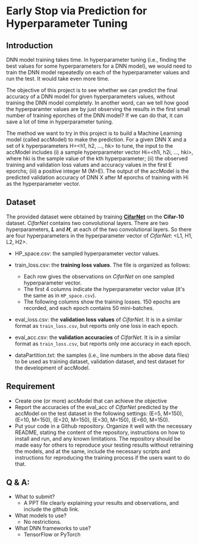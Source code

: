 # Early Stop via Prediction for Hyperparameter Tuning

## Introduction

DNN model training takes time. In hyperparameter tuning (i.e., finding the best values for some hyperparameters for a DNN model), we would need to train the DNN model repeatedly on each of the hyperparameter values and run the test. It would take even more time.

The objective of this project is to see whether we can predict the final accuracy of a DNN model for given hyperparameters values, without training the DNN model completely. In another word, can we tell how good the hyperparamter values are by just observing the results in the first small number of training eporches of the DNN model? If we can do that, it can save a lot of time in hyperparameter tuning. 
 
The method we want to try in this project is to build a Machine Learning model (called accModel) to make the prediction. For a given DNN X and a set of k hyperparameters H=<h1, h2, ..., hk> to tune, the input to the accModel includes (i) a sample hyperparameter vector Hi=<h1i, h2i, ..., hki>, where hki is the sample value of the kth hyperparameter; (ii) the observed training and validation loss values and accuracy values in the first E eporchs; (iii) a positive integer M (M>E). The output of the accModel is the predicted validation accuracy of DNN X after M eporchs of training with Hi as the hyperparameter vector. 

## Dataset

The provided dataset were obtained by training **<u>CifarNet</u>** on the **Cifar-10** dataset. *CifarNet* contains two convolutional layers. There are two hyperparameters, ***L*** and ***H***, at each of the two convolutional layers. So there are four hyperparameters in the hyperparameter vector of *CifarNet*: <L1, H1, L2, H2>. 

* HP_space.csv: the sampled hyperparameter vector values. 

* train_loss.csv: the **training loss values**. The file is organized as follows:

  - Each row gives the observations on *CifarNet* on one sampled hyperparameter vector.  
  - The first 4 columns indicate the hyperparameter vector value (it's the same as in `HP_space.csv`). 
  - The following columns show the training losses. 150 epochs are recorded, and each epoch contains 50 mini-batches.

* eval_loss.csv: the **validation loss values** of *CifarNet*. It is in a similar format as `train_loss.csv`, but reports only one loss in each epoch.

* eval_acc.csv: the **validation accuracies** of *CifarNet*. It is in a similar format as `train_loss.csv`, but reports only one accuracy in each epoch.

* dataPartition.txt: the samples (i.e., line numbers in the above data files) to be used as training dataset, validation dataset, and test dataset for the development of accModel.

## Requirement

* Create one (or more) accModel that can achieve the objective
* Report the accuracies of the eval_acc of *CifarNet* predicted by the accModel on the test dataset in the following settings: (E=5, M=150), (E=10, M=150), (E=20, M=150), (E=30, M=150), (E=60, M=150). 
* Put your code in a Github repository. Organize it well with the necessary README, stating the content of the repository, instructions on how to install and run, and any known limitations. The repository should be made easy for others to reproduce your testing results without retraining the models, and at the same, include the necessary scripts and instructions for reproducing the training process if the users want to do that. 

## Q & A:
* What to submit? 
  - A PPT file clearly explaining your results and observations, and include the github link.
* What models to use?
  - No restrictions.
* What DNN frameworks to use? 
  - TensorFlow or PyTorch


